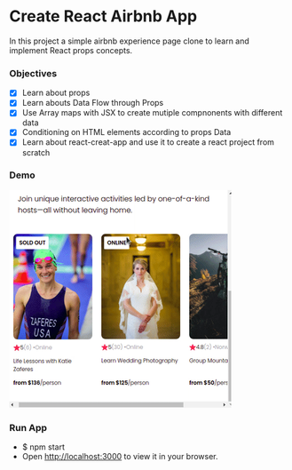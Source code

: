 # Create React Airbnb App
In this project a simple airbnb experience page clone to learn and implement React props concepts.

### Objectives

- [x] Learn about props
- [x] Learn abouts Data Flow through Props
- [x] Use Array maps with JSX to create mutiple compnonents with different data
- [x] Conditioning on HTML elements according to props Data
- [x] Learn about react-creat-app and use it to create a react project from scratch

### Demo
![demo](demo.gif "Demo")

### Run App
- $ npm start
- Open [http://localhost:3000](http://localhost:3000) to view it in your browser.

